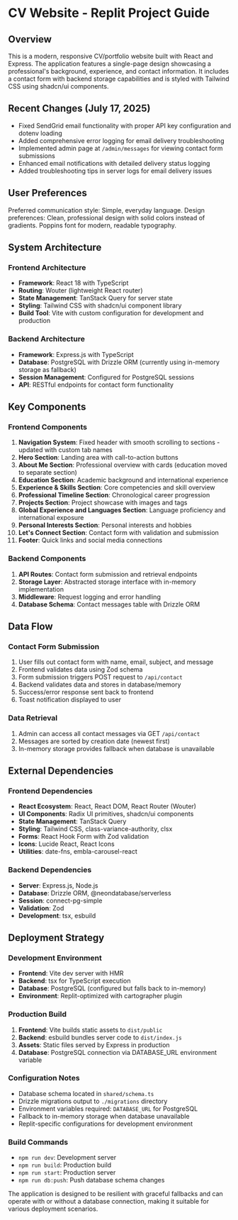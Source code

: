 # CV Website - Replit Project Guide

## Overview

This is a modern, responsive CV/portfolio website built with React and Express. The application features a single-page design showcasing a professional's background, experience, and contact information. It includes a contact form with backend storage capabilities and is styled with Tailwind CSS using shadcn/ui components.

## Recent Changes (July 17, 2025)
- Fixed SendGrid email functionality with proper API key configuration and dotenv loading
- Added comprehensive error logging for email delivery troubleshooting
- Implemented admin page at `/admin/messages` for viewing contact form submissions
- Enhanced email notifications with detailed delivery status logging
- Added troubleshooting tips in server logs for email delivery issues

## User Preferences

Preferred communication style: Simple, everyday language.
Design preferences: Clean, professional design with solid colors instead of gradients. Poppins font for modern, readable typography.

## System Architecture

### Frontend Architecture
- **Framework**: React 18 with TypeScript
- **Routing**: Wouter (lightweight React router)
- **State Management**: TanStack Query for server state
- **Styling**: Tailwind CSS with shadcn/ui component library
- **Build Tool**: Vite with custom configuration for development and production

### Backend Architecture
- **Framework**: Express.js with TypeScript
- **Database**: PostgreSQL with Drizzle ORM (currently using in-memory storage as fallback)
- **Session Management**: Configured for PostgreSQL sessions
- **API**: RESTful endpoints for contact form functionality

## Key Components

### Frontend Components
1. **Navigation System**: Fixed header with smooth scrolling to sections - updated with custom tab names
2. **Hero Section**: Landing area with call-to-action buttons
3. **About Me Section**: Professional overview with cards (education moved to separate section)
4. **Education Section**: Academic background and international experience
5. **Experience & Skills Section**: Core competencies and skill overview
6. **Professional Timeline Section**: Chronological career progression
7. **Projects Section**: Project showcase with images and tags
8. **Global Experience and Languages Section**: Language proficiency and international exposure
9. **Personal Interests Section**: Personal interests and hobbies
10. **Let's Connect Section**: Contact form with validation and submission
11. **Footer**: Quick links and social media connections

### Backend Components
1. **API Routes**: Contact form submission and retrieval endpoints
2. **Storage Layer**: Abstracted storage interface with in-memory implementation
3. **Middleware**: Request logging and error handling
4. **Database Schema**: Contact messages table with Drizzle ORM

## Data Flow

### Contact Form Submission
1. User fills out contact form with name, email, subject, and message
2. Frontend validates data using Zod schema
3. Form submission triggers POST request to `/api/contact`
4. Backend validates data and stores in database/memory
5. Success/error response sent back to frontend
6. Toast notification displayed to user

### Data Retrieval
1. Admin can access all contact messages via GET `/api/contact`
2. Messages are sorted by creation date (newest first)
3. In-memory storage provides fallback when database is unavailable

## External Dependencies

### Frontend Dependencies
- **React Ecosystem**: React, React DOM, React Router (Wouter)
- **UI Components**: Radix UI primitives, shadcn/ui components
- **State Management**: TanStack Query
- **Styling**: Tailwind CSS, class-variance-authority, clsx
- **Forms**: React Hook Form with Zod validation
- **Icons**: Lucide React, React Icons
- **Utilities**: date-fns, embla-carousel-react

### Backend Dependencies
- **Server**: Express.js, Node.js
- **Database**: Drizzle ORM, @neondatabase/serverless
- **Session**: connect-pg-simple
- **Validation**: Zod
- **Development**: tsx, esbuild

## Deployment Strategy

### Development Environment
- **Frontend**: Vite dev server with HMR
- **Backend**: tsx for TypeScript execution
- **Database**: PostgreSQL (configured but falls back to in-memory)
- **Environment**: Replit-optimized with cartographer plugin

### Production Build
1. **Frontend**: Vite builds static assets to `dist/public`
2. **Backend**: esbuild bundles server code to `dist/index.js`
3. **Assets**: Static files served by Express in production
4. **Database**: PostgreSQL connection via DATABASE_URL environment variable

### Configuration Notes
- Database schema located in `shared/schema.ts`
- Drizzle migrations output to `./migrations` directory
- Environment variables required: `DATABASE_URL` for PostgreSQL
- Fallback to in-memory storage when database unavailable
- Replit-specific configurations for development environment

### Build Commands
- `npm run dev`: Development server
- `npm run build`: Production build
- `npm run start`: Production server
- `npm run db:push`: Push database schema changes

The application is designed to be resilient with graceful fallbacks and can operate with or without a database connection, making it suitable for various deployment scenarios.
